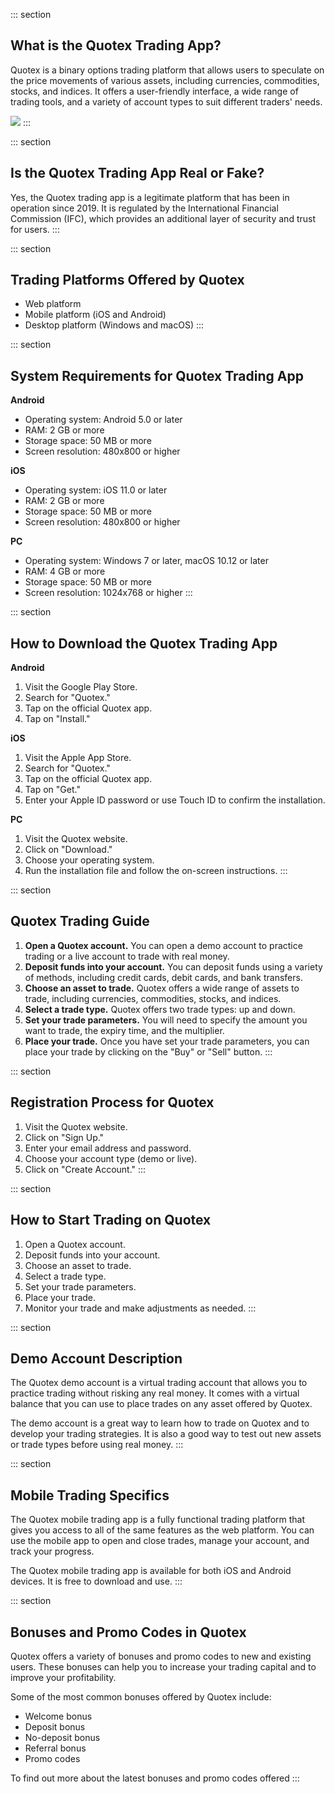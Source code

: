 ::: section
## What is the Quotex Trading App?

Quotex is a binary options trading platform that allows users to
speculate on the price movements of various assets, including
currencies, commodities, stocks, and indices. It offers a user-friendly
interface, a wide range of trading tools, and a variety of account types
to suit different traders\' needs.

[![](https://static.quotex.io/files/1_en/300_250.jpg)](https://traff.sbs/brokerqxsignupf)
:::

::: section
## Is the Quotex Trading App Real or Fake?

Yes, the Quotex trading app is a legitimate platform that has been in
operation since 2019. It is regulated by the International Financial
Commission (IFC), which provides an additional layer of security and
trust for users.
:::

::: section
## Trading Platforms Offered by Quotex

-   Web platform
-   Mobile platform (iOS and Android)
-   Desktop platform (Windows and macOS)
:::

::: section
## System Requirements for Quotex Trading App

**Android**

-   Operating system: Android 5.0 or later
-   RAM: 2 GB or more
-   Storage space: 50 MB or more
-   Screen resolution: 480x800 or higher

**iOS**

-   Operating system: iOS 11.0 or later
-   RAM: 2 GB or more
-   Storage space: 50 MB or more
-   Screen resolution: 480x800 or higher

**PC**

-   Operating system: Windows 7 or later, macOS 10.12 or later
-   RAM: 4 GB or more
-   Storage space: 50 MB or more
-   Screen resolution: 1024x768 or higher
:::

::: section
## How to Download the Quotex Trading App

**Android**

1.  Visit the Google Play Store.
2.  Search for "Quotex."
3.  Tap on the official Quotex app.
4.  Tap on "Install."

**iOS**

1.  Visit the Apple App Store.
2.  Search for "Quotex."
3.  Tap on the official Quotex app.
4.  Tap on "Get."
5.  Enter your Apple ID password or use Touch ID to confirm the
    installation.

**PC**

1.  Visit the Quotex website.
2.  Click on "Download."
3.  Choose your operating system.
4.  Run the installation file and follow the on-screen instructions.
:::

::: section
## Quotex Trading Guide

1.  **Open a Quotex account.** You can open a demo account to practice
    trading or a live account to trade with real money.
2.  **Deposit funds into your account.** You can deposit funds using a
    variety of methods, including credit cards, debit cards, and bank
    transfers.
3.  **Choose an asset to trade.** Quotex offers a wide range of assets
    to trade, including currencies, commodities, stocks, and indices.
4.  **Select a trade type.** Quotex offers two trade types: up and down.
5.  **Set your trade parameters.** You will need to specify the amount
    you want to trade, the expiry time, and the multiplier.
6.  **Place your trade.** Once you have set your trade parameters, you
    can place your trade by clicking on the "Buy" or "Sell"
    button.
:::

::: section
## Registration Process for Quotex

1.  Visit the Quotex website.
2.  Click on "Sign Up."
3.  Enter your email address and password.
4.  Choose your account type (demo or live).
5.  Click on "Create Account."
:::

::: section
## How to Start Trading on Quotex

1.  Open a Quotex account.
2.  Deposit funds into your account.
3.  Choose an asset to trade.
4.  Select a trade type.
5.  Set your trade parameters.
6.  Place your trade.
7.  Monitor your trade and make adjustments as needed.
:::

::: section
## Demo Account Description

The Quotex demo account is a virtual trading account that allows you to
practice trading without risking any real money. It comes with a virtual
balance that you can use to place trades on any asset offered by Quotex.

The demo account is a great way to learn how to trade on Quotex and to
develop your trading strategies. It is also a good way to test out new
assets or trade types before using real money.
:::

::: section
## Mobile Trading Specifics

The Quotex mobile trading app is a fully functional trading platform
that gives you access to all of the same features as the web platform.
You can use the mobile app to open and close trades, manage your
account, and track your progress.

The Quotex mobile trading app is available for both iOS and Android
devices. It is free to download and use.
:::

::: section
## Bonuses and Promo Codes in Quotex

Quotex offers a variety of bonuses and promo codes to new and existing
users. These bonuses can help you to increase your trading capital and
to improve your profitability.

Some of the most common bonuses offered by Quotex include:

-   Welcome bonus
-   Deposit bonus
-   No-deposit bonus
-   Referral bonus
-   Promo codes

To find out more about the latest bonuses and promo codes offered
:::

